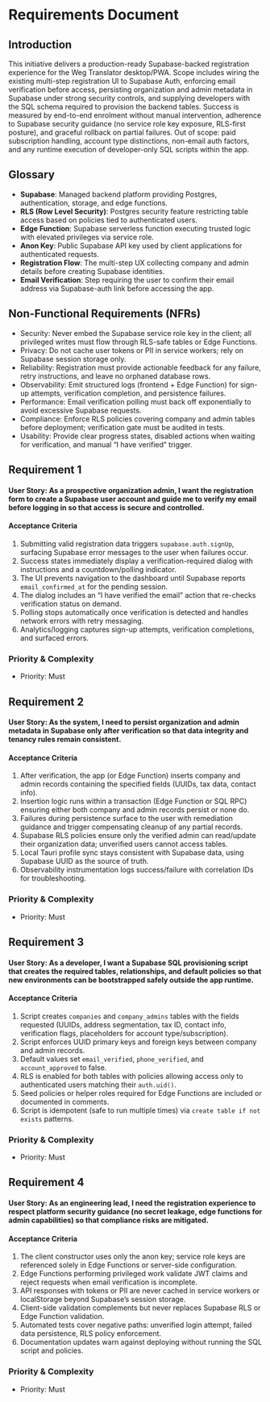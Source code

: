 # Requirements Document

## Introduction

This initiative delivers a production-ready Supabase-backed registration experience for the Weg Translator desktop/PWA. Scope includes wiring the existing multi-step registration UI to Supabase Auth, enforcing email verification before access, persisting organization and admin metadata in Supabase under strong security controls, and supplying developers with the SQL schema required to provision the backend tables. Success is measured by end-to-end enrolment without manual intervention, adherence to Supabase security guidance (no service role key exposure, RLS-first posture), and graceful rollback on partial failures. Out of scope: paid subscription handling, account type distinctions, non-email auth factors, and any runtime execution of developer-only SQL scripts within the app.

## Glossary

- **Supabase**: Managed backend platform providing Postgres, authentication, storage, and edge functions.
- **RLS (Row Level Security)**: Postgres security feature restricting table access based on policies tied to authenticated users.
- **Edge Function**: Supabase serverless function executing trusted logic with elevated privileges via service role.
- **Anon Key**: Public Supabase API key used by client applications for authenticated requests.
- **Registration Flow**: The multi-step UX collecting company and admin details before creating Supabase identities.
- **Email Verification**: Step requiring the user to confirm their email address via Supabase-auth link before accessing the app.

## Non-Functional Requirements (NFRs)

- Security: Never embed the Supabase service role key in the client; all privileged writes must flow through RLS-safe tables or Edge Functions.
- Privacy: Do not cache user tokens or PII in service workers; rely on Supabase session storage only.
- Reliability: Registration must provide actionable feedback for any failure, retry instructions, and leave no orphaned database rows.
- Observability: Emit structured logs (frontend + Edge Function) for sign-up attempts, verification completion, and persistence failures.
- Performance: Email verification polling must back off exponentially to avoid excessive Supabase requests.
- Compliance: Enforce RLS policies covering company and admin tables before deployment; verification gate must be audited in tests.
- Usability: Provide clear progress states, disabled actions when waiting for verification, and manual “I have verified” trigger.

## Requirement 1

#### User Story: As a prospective organization admin, I want the registration form to create a Supabase user account and guide me to verify my email before logging in so that access is secure and controlled.

#### Acceptance Criteria

1. Submitting valid registration data triggers `supabase.auth.signUp`, surfacing Supabase error messages to the user when failures occur.
2. Success states immediately display a verification-required dialog with instructions and a countdown/polling indicator.
3. The UI prevents navigation to the dashboard until Supabase reports `email_confirmed_at` for the pending session.
4. The dialog includes an “I have verified the email” action that re-checks verification status on demand.
5. Polling stops automatically once verification is detected and handles network errors with retry messaging.
6. Analytics/logging captures sign-up attempts, verification completions, and surfaced errors.

### Priority & Complexity

- Priority: Must

## Requirement 2

#### User Story: As the system, I need to persist organization and admin metadata in Supabase only after verification so that data integrity and tenancy rules remain consistent.

#### Acceptance Criteria

1. After verification, the app (or Edge Function) inserts company and admin records containing the specified fields (UUIDs, tax data, contact info).
2. Insertion logic runs within a transaction (Edge Function or SQL RPC) ensuring either both company and admin records persist or none do.
3. Failures during persistence surface to the user with remediation guidance and trigger compensating cleanup of any partial records.
4. Supabase RLS policies ensure only the verified admin can read/update their organization data; unverified users cannot access tables.
5. Local Tauri profile sync stays consistent with Supabase data, using Supabase UUID as the source of truth.
6. Observability instrumentation logs success/failure with correlation IDs for troubleshooting.

### Priority & Complexity

- Priority: Must

## Requirement 3

#### User Story: As a developer, I want a Supabase SQL provisioning script that creates the required tables, relationships, and default policies so that new environments can be bootstrapped safely outside the app runtime.

#### Acceptance Criteria

1. Script creates `companies` and `company_admins` tables with the fields requested (UUIDs, address segmentation, tax ID, contact info, verification flags, placeholders for account type/subscription).
2. Script enforces UUID primary keys and foreign keys between company and admin records.
3. Default values set `email_verified`, `phone_verified`, and `account_approved` to false.
4. RLS is enabled for both tables with policies allowing access only to authenticated users matching their `auth.uid()`.
5. Seed policies or helper roles required for Edge Functions are included or documented in comments.
6. Script is idempotent (safe to run multiple times) via `create table if not exists` patterns.

### Priority & Complexity

- Priority: Must

## Requirement 4

#### User Story: As an engineering lead, I need the registration experience to respect platform security guidance (no secret leakage, edge functions for admin capabilities) so that compliance risks are mitigated.

#### Acceptance Criteria

1. The client constructor uses only the anon key; service role keys are referenced solely in Edge Functions or server-side configuration.
2. Edge Functions performing privileged work validate JWT claims and reject requests when email verification is incomplete.
3. API responses with tokens or PII are never cached in service workers or localStorage beyond Supabase’s session storage.
4. Client-side validation complements but never replaces Supabase RLS or Edge Function validation.
5. Automated tests cover negative paths: unverified login attempt, failed data persistence, RLS policy enforcement.
6. Documentation updates warn against deploying without running the SQL script and policies.

### Priority & Complexity

- Priority: Must
